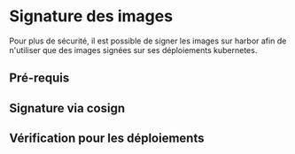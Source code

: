 # Signature des images

Pour plus de sécurité, il est possible de signer les images sur harbor afin de n'utiliser que des images signées sur ses déploiements kubernetes.

## Pré-requis

## Signature via cosign

## Vérification pour les déploiements
